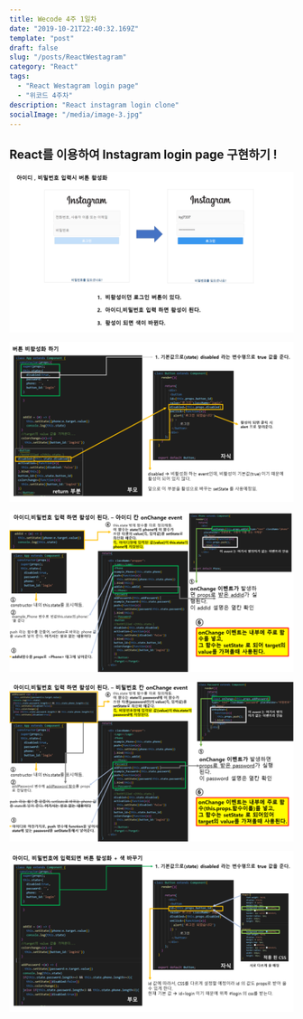 ```yaml
---
title: Wecode 4주 1일차
date: "2019-10-21T22:40:32.169Z"
template: "post"
draft: false
slug: "/posts/ReactWestagram"
category: "React"
tags:
  - "React Westagram login page"
  - "위코드 4주차"
description: "React instagram login clone"
socialImage: "/media/image-3.jpg"
---
```



## React를 이용하여 Instagram login page 구현하기 !
​![](/media/React/slide1.PNG)




![](/media/React/slide2.PNG)




![](/media/React/slide3.PNG)




![](/media/React/slide4.PNG)




![](/media/React/slide5.PNG)




